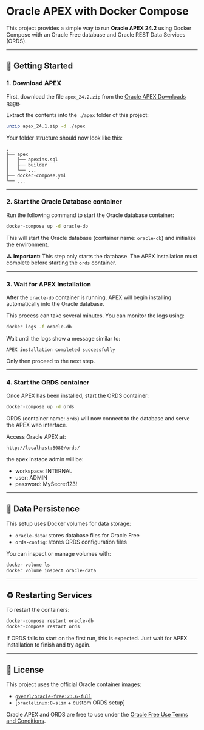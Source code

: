 # Oracle APEX with Docker Compose

This project provides a simple way to run **Oracle APEX 24.2** using Docker Compose with an Oracle Free database and Oracle REST Data Services (ORDS).

---

## 🚀 Getting Started

### 1. Download APEX

First, download the file `apex_24.2.zip` from the [Oracle APEX Downloads page](https://www.oracle.com/tools/downloads/apex-downloads.html).

Extract the contents into the `./apex` folder of this project:

```bash
unzip apex_24.1.zip -d ./apex
```

Your folder structure should now look like this:

```
.
├── apex
│   ├── apexins.sql
│   ├── builder
│   └── ...
├── docker-compose.yml
└── ...
```

---

### 2. Start the Oracle Database container

Run the following command to start the Oracle database container:

```bash
docker-compose up -d oracle-db
```

This will start the Oracle database (container name: `oracle-db`) and initialize the environment.

⚠️ **Important:** This step only starts the database. The APEX installation must complete before starting the `ords` container.

---

### 3. Wait for APEX Installation

After the `oracle-db` container is running, APEX will begin installing automatically into the Oracle database.

This process can take several minutes. You can monitor the logs using:

```bash
docker logs -f oracle-db
```

Wait until the logs show a message similar to:

```
APEX installation completed successfully
```

Only then proceed to the next step.

---

### 4. Start the ORDS container

Once APEX has been installed, start the ORDS container:

```bash
docker-compose up -d ords
```

ORDS (container name: `ords`) will now connect to the database and serve the APEX web interface.

Access Oracle APEX at:

```
http://localhost:8080/ords/
```

the apex instace admin will be:

- workspace: INTERNAL
- user: ADMIN
- password: MySecret123!

---

## 💾 Data Persistence

This setup uses Docker volumes for data storage:

- `oracle-data`: stores database files for Oracle Free
- `ords-config`: stores ORDS configuration files

You can inspect or manage volumes with:

```bash
docker volume ls
docker volume inspect oracle-data
```

---

## ♻️ Restarting Services

To restart the containers:

```bash
docker-compose restart oracle-db
docker-compose restart ords
```

If ORDS fails to start on the first run, this is expected. Just wait for APEX installation to finish and try again.

---

## 📜 License

This project uses the official Oracle container images:

- [`gvenzl/oracle-free:23.6-full`](https://hub.docker.com/r/gvenzl/oracle-free)
- [`oraclelinux:8-slim` + custom ORDS setup]

Oracle APEX and ORDS are free to use under the [Oracle Free Use Terms and Conditions](https://www.oracle.com/downloads/licenses/oracle-free-license.html).
